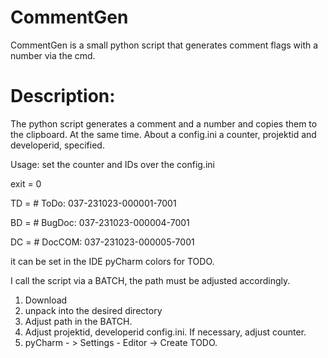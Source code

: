 # CommentGen
CommentGen is a small python script that generates comment flags with a number via the cmd. 

# Description:
The python script generates a comment and a number and copies them to the clipboard. At the same time. 
About a config.ini a counter, projektid and developerid, specified. 

  Usage: set the counter and IDs over the config.ini
  
  exit = 0

  TD = # ToDo: 037-231023-000001-7001

  BD = # BugDoc: 037-231023-000004-7001

  DC = # DocCOM: 037-231023-000005-7001   

it can be set in the IDE pyCharm colors for TODO. 

I call the script via a BATCH, the path must be adjusted accordingly.  


  1. Download 
  2. unpack into the desired directory
  3. Adjust path in the BATCH. 
  4. Adjust projektid, developerid config.ini. If necessary, adjust counter. 
  5. pyCharm - > Settings - Editor -> Create TODO.  

